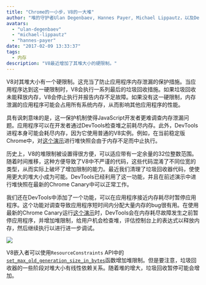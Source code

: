 ```yaml
---
title: "Chrome的一小步，V8的一大堆"
author: "堆的守护者Ulan Degenbaev, Hannes Payer, Michael Lippautz，以及DevTools战士Alexey Kozyatinskiy"
avatars: 
  - "ulan-degenbaev"
  - "michael-lippautz"
  - "hannes-payer"
date: "2017-02-09 13:33:37"
tags: 
  - 内存
description: "V8最近增加了其堆大小的硬限制。"
---
```

V8对其堆大小有一个硬限制。这充当了防止应用程序内存泄漏的保护措施。当应用程序达到这一硬限制时，V8会执行一系列最后的垃圾回收措施。如果垃圾回收未能释放内存，V8会停止执行并报告内存不足故障。如果没有这一硬限制，内存泄漏的应用程序可能会占用所有系统内存，从而影响其他应用程序的性能。

<!--truncate-->
具有讽刺意味的是，这一保护机制使得JavaScript开发者更难调查内存泄漏问题。应用程序可以在开发者通过DevTools检查堆之前耗尽内存。此外，DevTools进程本身可能会耗尽内存，因为它使用普通的V8实例。例如，在当前稳定版Chrome中，对[这个演示](https://ulan.github.io/misc/heap-snapshot-demo.html)进行堆快照会由于内存不足而中止执行。

历史上，V8的堆限制被设置得很方便，可以适应带有一定余量的32位整数范围。随着时间推移，这种方便导致了V8中不严谨的代码，这些代码混淆了不同位宽的类型，从而实际上破坏了增加限制的能力。最近我们清理了垃圾回收器代码，使使用更大的堆大小成为可能。DevTools已经利用了这一功能，并且在前述演示中进行堆快照在最新的Chrome Canary中可以正常工作。

我们还在DevTools中添加了一个功能，可以在应用程序接近内存耗尽时暂停应用程序。这个功能对调查导致应用程序短时间内分配大量内存的bug很有用。在使用最新的Chrome Canary运行[这个演示](https://ulan.github.io/misc/oom.html)时，DevTools会在内存耗尽故障发生之前暂停应用程序，并增加堆限制，给用户机会检查堆，评估控制台上的表达式以释放内存，然后继续执行以进行进一步调试。

![](/_img/heap-size-limit/debugger.png)

V8嵌入者可以使用`ResourceConstraints` API中的[`set_max_old_generation_size_in_bytes`](https://codesearch.chromium.org/chromium/src/v8/include/v8-isolate.h?q=set_max_old_generation_size_in_bytes)函数增加堆限制。但是要注意，垃圾回收器的一些阶段对堆大小有线性依赖关系。随着堆的增大，垃圾回收暂停可能会增加。
